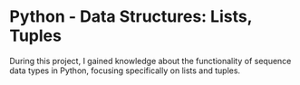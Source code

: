 # Python - Data Structures: Lists, Tuples
During this project, I gained knowledge about the functionality of sequence data types in Python, focusing specifically on lists and tuples.
